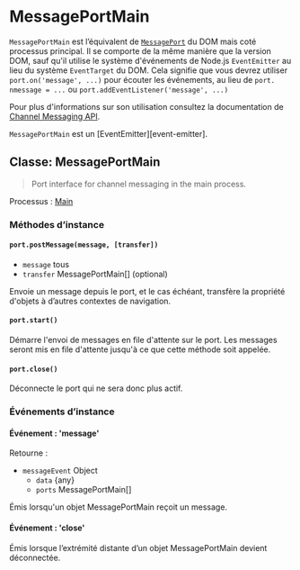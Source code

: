 # MessagePortMain

`MessagePortMain` est l’équivalent de [`MessagePort`][] du DOM mais coté processus principal. Il se comporte de la même manière que la version DOM, sauf qu'il utilise le système d'événements de Node.js `EventEmitter` au lieu du système `EventTarget` du DOM. Cela signifie que vous devrez utiliser `port.on('message', ...)` pour écouter les événements, au lieu de `port. nmessage = ...` ou `port.addEventListener('message', ...)`

Pour plus d'informations sur son utilisation consultez la documentation de [Channel Messaging API][].

`MessagePortMain` est un \[EventEmitter\]\[event-emitter\].

## Classe: MessagePortMain

> Port interface for channel messaging in the main process.

Processus : [Main](../glossary.md#main-process)

### Méthodes d’instance

#### `port.postMessage(message, [transfer])`

* `message` tous
* `transfer` MessagePortMain[] (optional)

Envoie un message depuis le port, et le cas échéant, transfère la propriété d'objets à d’autres contextes de navigation.

#### `port.start()`

Démarre l'envoi de messages en file d'attente sur le port. Les messages seront mis en file d'attente jusqu'à ce que cette méthode soit appelée.

#### `port.close()`

Déconnecte le port qui ne sera donc plus actif.

### Événements d’instance

#### Événement : 'message'

Retourne :

* `messageEvent` Object
  * `data` {any}
  * `ports` MessagePortMain[]

Émis lorsqu'un objet MessagePortMain reçoit un message.

#### Événement : 'close'

Émis lorsque l’extrémité distante d’un objet MessagePortMain devient déconnectée.

[`MessagePort`]: https://developer.mozilla.org/en-US/docs/Web/API/MessagePort
[Channel Messaging API]: https://developer.mozilla.org/en-US/docs/Web/API/Channel_Messaging_API
